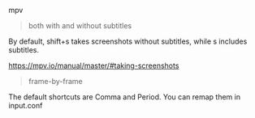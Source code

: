 mpv

> both with and without subtitles

By default, shift+s takes screenshots without subtitles, while s includes subtitles.

https://mpv.io/manual/master/#taking-screenshots

> frame-by-frame

The default shortcuts are Comma and Period. You can remap them in input.conf
